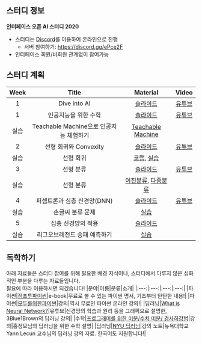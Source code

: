 ## 스터디 정보
**인터페이스 오픈 AI 스터디 2020**
- 스터디는 [Discord](https://discord.com/)를 이용하여 온라인으로 진행
	- 서버 참여하기: https://discord.gg/ePce2F
- 인터페이스 회원/비회원 관계없이 참여가능

## 스터디 계획
|Week|Title|Material|Video|
|:---:|:---:|:---:|:---:|
|1|Dive into AI|[슬라이드](https://github.com/sejonginterface/Study_AI/blob/master/slides/1%EC%A3%BC%EC%B0%A8_1%EA%B0%95.pdf)|[유튜브](https://youtu.be/trpAbbBUm0M)|
|1|인공지능을 위한 수학|[슬라이드](https://github.com/sejonginterface/Study_AI/blob/master/slides/1%EC%A3%BC%EC%B0%A8_2%EA%B0%95.pdf)|[유튜브](https://youtu.be/BJ0GfyoFgZM)|
|실습|Teachable Machine으로 인공지능 체험하기|[Teachable Machine](https://teachablemachine.withgoogle.com/)||
|2|선형 회귀와 Convexity|[슬라이드](https://github.com/sejonginterface/Study_AI/blob/master/slides/2%EC%A3%BC%EC%B0%A8.pdf)|[유튜브](https://youtu.be/JZuVEoBB3XA)|
|실습|선형 회귀|[코랩](http://colab.research.google.com/), [실습](https://github.com/sejonginterface/Study_AI/blob/master/1.%EC%84%A0%ED%98%95%ED%9A%8C%EA%B7%80.ipynb)||
|3|선형 분류|[슬라이드](https://github.com/sejonginterface/Study_AI/blob/master/slides/3%EC%A3%BC%EC%B0%A8.pdf)|[유튜브](https://youtu.be/RvIf-POuZ4Y)|
|실습|선형 분류|[이진분류](https://github.com/sejonginterface/Study_AI/blob/master/2.%EC%9D%B4%EC%A7%84%20%EB%B6%84%EB%A5%98(%EB%A1%9C%EC%A7%80%EC%8A%A4%ED%8B%B1_%ED%9A%8C%EA%B7%80).ipynb), [다중분류](https://github.com/sejonginterface/Study_AI/blob/master/3.%EB%8B%A4%EC%A4%91%20%EB%B6%84%EB%A5%98%20(Multi-Class%20Classification).ipynb)||
|4|퍼셉트론과 심층 신경망(DNN)|[슬라이드](https://github.com/sejonginterface/Study_AI/blob/master/slides/4%EC%A3%BC%EC%B0%A8.pdf)|[유튜브](https://youtu.be/tqqU2n8cCpk)|
|실습|손글씨 분류 문제|[실습](https://github.com/sejonginterface/Study_AI/blob/master/4.%EC%8B%AC%EC%B8%B5%EC%8B%A0%EA%B2%BD%EB%A7%9D.ipynb)||
|5|심층 신경망의 적용|[슬라이드](https://github.com/sejonginterface/Study_AI/blob/master/slides/5%EC%A3%BC%EC%B0%A8.pdf)||
|실습|리그오브레전드 승패 예측하기|[실습](https://github.com/sejonginterface/Study_AI/tree/master/%EB%A6%AC%EA%B7%B8%20%EC%98%A4%EB%B8%8C%20%EB%A0%88%EC%A0%84%EB%93%9C%20%EC%8A%B9%ED%8C%A8%20%EC%98%88%EC%B8%A1%ED%95%98%EA%B8%B0)||

## 독학하기
아래 자료들은 스터디 참여를 위해 필요한 배경 지식이나, 스터디에서 다루지 않은 심화적인 부분을 다루는 자료들입니다.   
필요에 따라 이용하시면 되겠습니다!
|분야|이름|분류|소개|
|:---:|:---:|:---:|:---:|
|파이썬|[점프투파이썬](https://wikidocs.net/book/1)|e-book|무료로 볼 수 있는 파이썬 명서, 기초부터 탄탄한 내용!|
|파이썬|[모두를위한파이썬](https://www.edwith.org/pythonforeverybody)|강의|역시 무료인 파이썬 온라인 강의!|
|딥러닝|[What is Neural Network?](https://www.youtube.com/watch?v=aircAruvnKk&list=PLZHQObOWTQDNU6R1_67000Dx_ZCJB-3pi)|유튜브|신경망의 학습과 원리 등을 그래픽으로 설명한, 3Blue1Brown의 딥러닝 강의|
|수학|[프로그래머를 위한 미분/수치 미분/ 경사하강법](https://www.youtube.com/watch?v=LwhK9HBEVAM&list=PLNfg4W25Tapy5hIBmFZgT5coii1HUX6BD&index=9)|강의|홍정모님의 딥러닝을 위한 수학 설명|
|딥러닝|[NYU 딥러닝](https://atcold.github.io/pytorch-Deep-Learning/ko/)|강의 노트|뉴욕대학교 Yann Lecun 교수님의 딥러닝 강의 자료. 한국어도 지원합니다!|